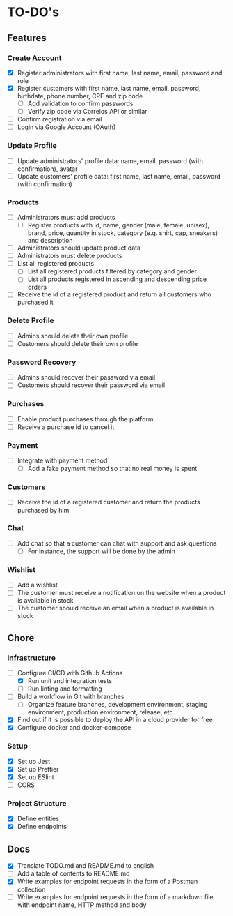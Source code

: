 # TO-DO's

## Features

### Create Account

- [x] Register administrators with first name, last name, email, password and role
- [x] Register customers with first name, last name, email, password, birthdate, phone number, CPF and zip code
     - [ ] Add validation to confirm passwords
     - [ ] Verify zip code via Correios API or similar
- [ ] Confirm registration via email
- [ ] Login via Google Account (OAuth)

### Update Profile

- [ ] Update administrators' profile data: name, email, password (with confirmation), avatar
- [ ] Update customers' profile data: first name, last name, email, password (with confirmation)

### Products

- [ ] Administrators must add products
     - [ ] Register products with id, name, gender (male, female, unisex), brand, price, quantity in stock, category (e.g. shirt, cap, sneakers) and description
- [ ] Administrators should update product data
- [ ] Administrators must delete products
- [ ] List all registered products
     - [ ] List all registered products filtered by category and gender
     - [ ] List all products registered in ascending and descending price orders
- [ ] Receive the id of a registered product and return all customers who purchased it

### Delete Profile

- [ ] Admins should delete their own profile
- [ ] Customers should delete their own profile

### Password Recovery

- [ ] Admins should recover their password via email
- [ ] Customers should recover their password via email

### Purchases

- [ ] Enable product purchases through the platform
- [ ] Receive a purchase id to cancel it

### Payment

- [ ] Integrate with payment method
     - [ ] Add a fake payment method so that no real money is spent

### Customers

- [ ] Receive the id of a registered customer and return the products purchased by him

### Chat

- [ ] Add chat so that a customer can chat with support and ask questions
     - [ ] For instance, the support will be done by the admin

### Wishlist

- [ ] Add a wishlist
- [ ] The customer must receive a notification on the website when a product is available in stock
- [ ] The customer should receive an email when a product is available in stock

## Chore

### Infrastructure

- [ ] Configure CI/CD with Github Actions
     - [x] Run unit and integration tests
     - [ ] Run linting and formatting
- [ ] Build a workflow in Git with branches
     - [ ] Organize feature branches, development environment, staging environment, production environment, release, etc.
- [x] Find out if it is possible to deploy the API in a cloud provider for free
- [x] Configure docker and docker-compose

### Setup

- [x] Set up Jest
- [x] Set up Prettier
- [x] Set up ESlint
- [ ] CORS

### Project Structure

- [x] Define entities
- [x] Define endpoints

## Docs

- [x] Translate TODO.md and README.md to english
- [ ] Add a table of contents to README.md
- [x] Write examples for endpoint requests in the form of a Postman collection
- [ ] Write examples for endpoint requests in the form of a markdown file with endpoint name, HTTP method and body

